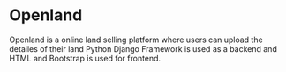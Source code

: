 # Openland
Openland is a online land selling platform where users can upload the detailes of their land 
Python Django Framework is used as a backend and HTML and Bootstrap is used for frontend.
